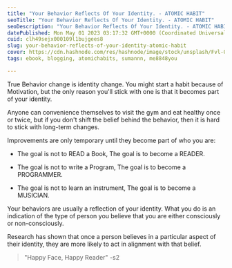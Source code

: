 ```yaml
---
title: "Your Behavior Reflects Of Your Identity. - ATOMIC HABIT"
seoTitle: "Your Behavior Reflects Of Your Identity. - ATOMIC HABIT"
seoDescription: "Your Behavior Reflects Of Your Identity. - ATOMIC HABIT. Tiny Changes, Remarkable Results!"
datePublished: Mon May 01 2023 03:17:32 GMT+0000 (Coordinated Universal Time)
cuid: clh49sejx000109l1bujgees8
slug: your-behavior-reflects-of-your-identity-atomic-habit
cover: https://cdn.hashnode.com/res/hashnode/image/stock/unsplash/Fvl-Oh57YFM/upload/17ae1636cc302583777617656917bc76.jpeg
tags: ebook, blogging, atomichabits, sumannn, me8848you

---
```


True Behavior change is identity change. You might start a habit because of Motivation, but the only reason you'll stick with one is that it becomes part of your identity.

Anyone can convenience themselves to visit the gym and eat healthy once or twice, but if you don't shift the belief behind the behavior, then it is hard to stick with long-term changes.

Improvements are only temporary until they become part of who you are:

* The goal is not to READ a Book, The goal is to become a READER.
    
* The goal is not to write a Program, The goal is to become a PROGRAMMER.
    
* The goal is not to learn an instrument, The goal is to become a MUSICIAN.
    

Your behaviors are usually a reflection of your identity. What you do is an indication of the type of person you believe that you are either consciously or non-consciously.

Research has shown that once a person believes in a particular aspect of their identity, they are more likely to act in alignment with that belief.

> "Happy Face, Happy Reader" -s2
